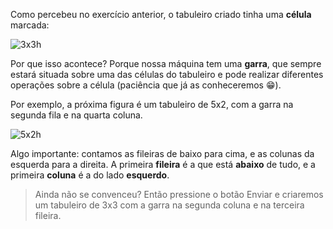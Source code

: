 Como percebeu no exercício anterior, o tabuleiro criado tinha uma **célula** marcada:

![3x3h](https://raw.githubusercontent.com/sagrado-corazon-alcal/mumuki-fundamentos-gobstones-guia-1-primeros-programas/master/3x3h.png)

Por que isso acontece? Porque nossa máquina tem uma **garra**, que sempre estará situada sobre uma das células do tabuleiro e pode realizar diferentes operações sobre a célula (paciência que já as conheceremos :grin:).

Por exemplo, a próxima figura é um tabuleiro de 5x2, com a garra na segunda fila e na quarta coluna.

![5x2h](https://raw.githubusercontent.com/sagrado-corazon-alcal/mumuki-fundamentos-gobstones-guia-1-primeros-programas/master/5x2h.png)

Algo importante: contamos as fileiras de baixo para cima, e as colunas da esquerda para a direita. A primeira **fileira** é a que está **abaixo** de tudo, e a primeira **coluna** é a do lado **esquerdo**.

> Ainda não se convenceu? Então pressione o botão Enviar e criaremos um tabuleiro de 3x3 com a garra na segunda coluna e na terceira fileira.
